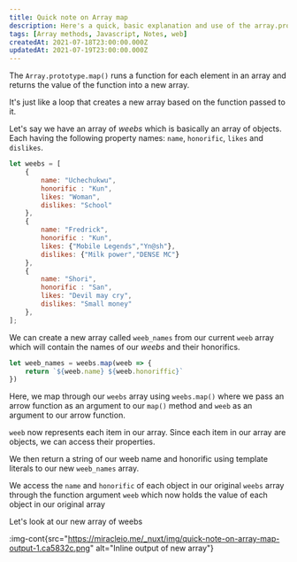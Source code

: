 ```yaml
---
title: Quick note on Array map
description: Here's a quick, basic explanation and use of the array.prototype.map() function
tags: [Array methods, Javascript, Notes, web]
createdAt: 2021-07-18T23:00:00.000Z
updatedAt: 2021-07-19T23:00:00.000Z
---
```


The `Array.prototype.map()` runs a function for each element in an array and returns the value of the function into a new array.

It's just like a loop that creates a new array based on the function passed to it.

Let's say we have an array of _weebs_ which is basically an array of objects. Each having the following property names:  `name`, `honorific`, `likes` and `dislikes`.

```javascript
let weebs = [
    {
        name: "Uchechukwu",
        honorific : "Kun",
        likes: "Woman",
        dislikes: "School"
    },
    {
        name: "Fredrick",
        honorific : "Kun",
        likes: {"Mobile Legends","Yn@sh"},
        dislikes: {"Milk power","DENSE MC"}
    },
    {
        name: "Shori",
        honorific : "San",
        likes: "Devil may cry",
        dislikes: "Small money"
    },
];

```

We can create a new array called `weeb_names` from our current `weeb` array which will contain the names of our _weebs_ and their honorifics.

```javascript
let weeb_names = weebs.map(weeb => {
    return `${weeb.name} ${weeb.honoriffic}`
})
```

Here, we map through our `weebs` array using `weebs.map()` where we pass an arrow function as an argument to our `map()` method and `weeb` as an argument to our arrow function.

`weeb` now represents each item in our array. Since each item in our array are objects, we can access their properties.

We then return a string of our weeb name and honorific using template literals to our new `weeb_names` array.

We access the `name` and `honorific` of each object in our original `weebs` array through the function argument  `weeb` which now holds the value of each object in our original array

Let's look at our new array of weebs

:img-cont{src="https://miracleio.me/_nuxt/img/quick-note-on-array-map-output-1.ca5832c.png" alt="Inline output of new array"}
